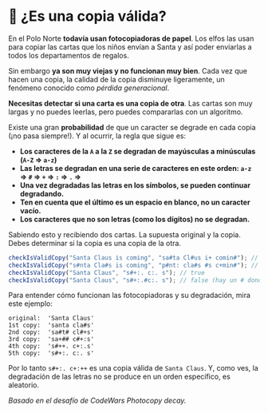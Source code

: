 # 📸 ¿Es una copia válida?

En el Polo Norte **todavía usan fotocopiadoras de papel**. Los elfos las usan para copiar las cartas que los niños envían a Santa y así poder enviarlas a todos los departamentos de regalos.

Sin embargo **ya son muy viejas y no funcionan muy bien**. Cada vez que hacen una copia, la calidad de la copia disminuye ligeramente, un fenómeno conocido como _pérdida generacional_.

**Necesitas detectar si una carta es una copia de otra**. Las cartas son muy largas y no puedes leerlas, pero puedes compararlas con un algoritmo.

Existe una gran **probabilidad** de que un caracter se degrade en cada copia (¡no pasa siempre!). Y al ocurrir, la regla que sigue es:

- **Los caracteres de la `A` a la `Z` se degradan de mayúsculas a minúsculas (`A-Z` ⇒ `a-z`)**
- **Las letras se degradan en una serie de caracteres en este orden: `a-z` ⇒ `#` ⇒ `+` ⇒ `:` ⇒ `.` ⇒ ` `**
- **Una vez degradadas las letras en los símbolos, se pueden continuar degradando.**
- **Ten en cuenta que el último es un espacio en blanco, no un caracter vacío.**
- **Los caracteres que no son letras (como los dígitos) no se degradan.**

Sabiendo esto y recibiendo dos cartas. La supuesta original y la copia. Debes determinar si la copia es una copia de la otra.

```javascript
checkIsValidCopy("Santa Claus is coming", "sa#ta Cl#us i+ comin#"); // true
checkIsValidCopy("s#nta Cla#s is coming", "p#nt: cla#s #s c+min#"); // false (por la p inicial)
checkIsValidCopy("Santa Claus", "s#+:. c:. s"); // true
checkIsValidCopy("Santa Claus", "s#+:.#c:. s"); // false (hay un # donde no debería)
```

Para entender cómo funcionan las fotocopiadoras y su degradación, mira este ejemplo:

```
original:  'Santa Claus'
1st copy:  'santa cla#s'
2nd copy:  'sa#t# cl#+s'
3rd copy:  'sa+## c#+:s'
4th copy:  's#++. c+:.s'
5th copy:  's#+:. c:. s'
```

Por lo tanto `s#+:. c+:++` es una copia válida de `Santa Claus`. Y, como ves, la degradación de las letras no se produce en un orden específico, es aleatorio.

_Basado en el desafío de CodeWars Photocopy decay._
